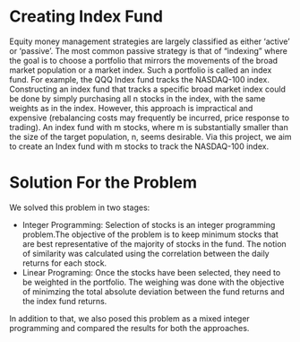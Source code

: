 # Creating Index Fund
Equity money management strategies are largely classified as either ‘active’ or ‘passive’. The most common passive strategy is that of “indexing” where the goal is to choose a portfolio that mirrors the movements of the broad market population or a market index. Such a portfolio is called an index fund. For example, the QQQ Index fund tracks the NASDAQ-100 index.
Constructing an index fund that tracks a specific broad market index could be done by simply purchasing all n stocks in the index, with the same weights as in the index. However, this approach is impractical and expensive (rebalancing costs may frequently be incurred, price response to trading). An index fund with m stocks, where m is substantially smaller than the size of the target population, n, seems desirable.
Via this project, we aim to create an Index fund with m stocks to track the NASDAQ-100 index.  
 
 
 
# Solution For the Problem 
 We solved this problem in two stages:
  - Integer Programming: Selection of stocks is an integer programming problem.The objective of the problem is to keep minimum stocks that are best representative of the majority of stocks in the fund. The notion of similarity was calculated using the correlation between the daily returns for each stock.
  - Linear Programing: Once the stocks have been selected, they need to be weighted in the portfolio. The weighing was done with the objective of minimzing the total absolute deviation between the fund returns and the index fund returns.


In addition to that, we also posed this problem as a mixed integer programming and compared the results for both the approaches.  
  
